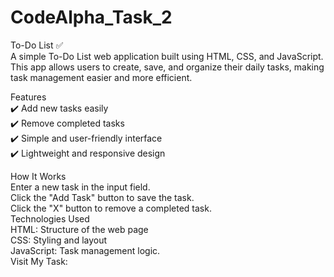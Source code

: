 # CodeAlpha_Task_2 <br>
To-Do List ✅ <br>
A simple To-Do List web application built using HTML, CSS, and JavaScript. This app allows users to create, save, and organize their daily tasks, making task management easier and more efficient. <br>

Features <br>
✔️ Add new tasks easily <br>
✔️ Remove completed tasks <br>
✔️ Simple and user-friendly interface <br>
✔️ Lightweight and responsive design <br>

How It Works <br>
Enter a new task in the input field. <br>
Click the "Add Task" button to save the task. <br>
Click the "X" button to remove a completed task. <br>
Technologies Used <br>
HTML: Structure of the web page <br>
CSS: Styling and layout <br>
JavaScript: Task management logic. <br>
Visit My Task:
